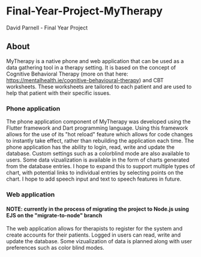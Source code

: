 # Final-Year-Project-MyTherapy
David Parnell - Final Year Project

## About
MyTherapy is a native phone and web application that can be used as a data gathering tool in a therapy setting. 
It is based on the concept of Cognitive Behavioral Therapy (more on that here: https://mentalhealth.ie/cognitive-behavioural-therapy)
and CBT worksheets. These worksheets are tailored to each patient and are used to help that patient with their specific issues. 

### Phone application 
The phone application component of MyTherapy was developed using the Flutter framework and Dart programming language. Using this framework 
allows for the use of its "hot reload" feature which allows for code changes to instantly take effect, rather than rebuilding the application each time.
The phone application has the ability to login, read, write and update the database. Custom settings such as a colorblind mode are also available to 
users. Some data vizualization is available in the form of charts generated from the database entries. I hope to expand this to support multiple types of 
chart, with potential links to individual entries by selecting points on the chart.
I hope to add speech input and text to speech features in future.

### Web application
#### NOTE: currently in the process of migrating the project to Node.js using EJS on the "migrate-to-node" branch 
The web application allows for therapists to register for the system and create accounts for their patients. Logged in users can read, write and update
the database. Some vizualization of data is planned along with user preferences such as color blind modes.
